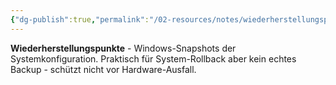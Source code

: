 ```yaml
---
{"dg-publish":true,"permalink":"/02-resources/notes/wiederherstellungspunkte/","tags":["system/snapshot","informatik/betriebssystem/windows/wiederherstellung"],"noteIcon":"","updated":"2025-10-29T12:59:11.309+01:00"}
---
```



**Wiederherstellungspunkte** - Windows-Snapshots der Systemkonfiguration.
Praktisch für System-Rollback aber kein echtes Backup - schützt nicht vor Hardware-Ausfall.